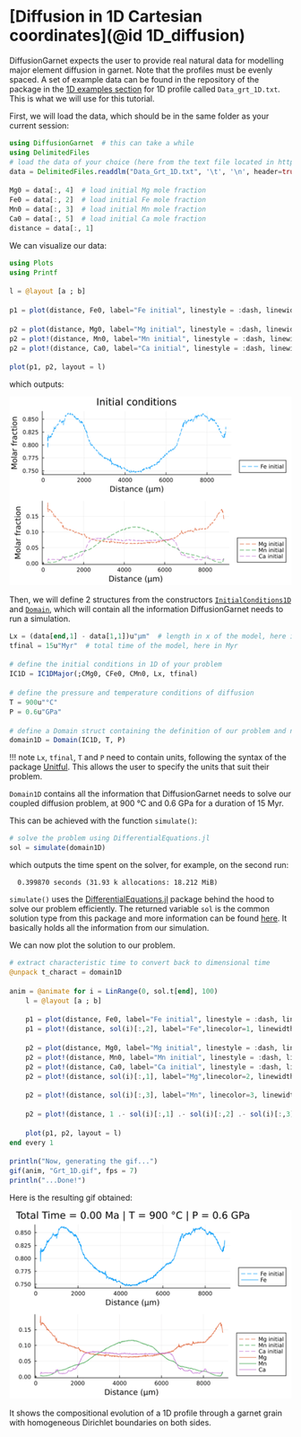 # [Diffusion in 1D Cartesian coordinates](@id 1D_diffusion)

DiffusionGarnet expects the user to provide real natural data for modelling major element diffusion in garnet. Note that the profiles must be evenly spaced. A set of example data can be found in the repository of the package in the [1D examples section](https://github.com/Iddingsite/DiffusionGarnet.jl/tree/main/examples/1D) for 1D profile called `Data_grt_1D.txt`.
This is what we will use for this tutorial.

First, we will load the data, which should be in the same folder as your current session:

```julia
using DiffusionGarnet  # this can take a while
using DelimitedFiles
# load the data of your choice (here from the text file located in https://github.com/Iddingsite/DiffusionGarnet.jl/tree/main/examples/1D, place it in the same folder as where you are running the code)
data = DelimitedFiles.readdlm("Data_Grt_1D.txt", '\t', '\n', header=true)[1]

Mg0 = data[:, 4]  # load initial Mg mole fraction
Fe0 = data[:, 2]  # load initial Fe mole fraction
Mn0 = data[:, 3]  # load initial Mn mole fraction
Ca0 = data[:, 5]  # load initial Ca mole fraction
distance = data[:, 1]
```

We can visualize our data:

```julia
using Plots
using Printf

l = @layout [a ; b]

p1 = plot(distance, Fe0, label="Fe initial", linestyle = :dash, linewidth=1, dpi=200, title = "Initial conditions", legend=:outerbottomright, linecolor=1,xlabel = "Distance (µm)", ylabel="Molar fraction")

p2 = plot(distance, Mg0, label="Mg initial", linestyle = :dash, linewidth=1, dpi=200,legend=:outerbottomright,linecolor=2,xlabel = "Distance (µm)")
p2 = plot!(distance, Mn0, label="Mn initial", linestyle = :dash, linewidth=1, linecolor=3)
p2 = plot!(distance, Ca0, label="Ca initial", linestyle = :dash, linewidth=1, linecolor=4, ylabel="Molar fraction")

plot(p1, p2, layout = l)
```

which outputs:

![Initial conditions.](./assets/img/1D_IC.png)

Then, we will define 2 structures from the constructors [`InitialConditions1D`](https://iddingsite.github.io/DiffusionGarnet.jl/dev/reference/#DiffusionGarnet.InitialConditions1D-Tuple{AbstractVector{%3C:Real},%20AbstractVector{%3C:Real},%20AbstractVector{%3C:Real},%20Union{Quantity{T,%20%F0%9D%90%8B,%20U},%20Level{L,%20S,%20Quantity{T,%20%F0%9D%90%8B,%20U}}%20where%20{L,%20S}}%20where%20{T,%20U},%20Union{Quantity{T,%20%F0%9D%90%93,%20U},%20Level{L,%20S,%20Quantity{T,%20%F0%9D%90%93,%20U}}%20where%20{L,%20S}}%20where%20{T,%20U}}) and [`Domain`](https://iddingsite.github.io/DiffusionGarnet.jl/dev/reference/#DiffusionGarnet.Domain), which will contain all the information DiffusionGarnet needs to run a simulation.

```julia
Lx = (data[end,1] - data[1,1])u"µm"  # length in x of the model, here in µm
tfinal = 15u"Myr"  # total time of the model, here in Myr

# define the initial conditions in 1D of your problem
IC1D = IC1DMajor(;CMg0, CFe0, CMn0, Lx, tfinal)

# define the pressure and temperature conditions of diffusion
T = 900u"°C"
P = 0.6u"GPa"

# define a Domain struct containing the definition of our problem and nondimensionalised variables
domain1D = Domain(IC1D, T, P)
```

!!! note
    `Lx`, `tfinal`, `T` and `P` need to contain units, following the syntax of the package [Unitful](https://painterqubits.github.io/Unitful.jl/stable/). This allows the user to specify the units that suit their problem.

`Domain1D` contains all the information that DiffusionGarnet needs to solve our coupled diffusion problem, at 900 °C and 0.6 GPa for a duration of 15 Myr.

This can be achieved with the function `simulate()`:
```julia
# solve the problem using DifferentialEquations.jl
sol = simulate(domain1D)
```

which outputs the time spent on the solver, for example, on the second run:

```
  0.399870 seconds (31.93 k allocations: 18.212 MiB)
```

`simulate()` uses the [DifferentialEquations.jl](https://docs.sciml.ai/DiffEqDocs/stable/) package behind the hood to solve our problem efficiently. The returned variable `sol` is the common solution type from this package and more information can be found [here](https://docs.sciml.ai/DiffEqDocs/stable/basics/solution/). It basically holds all the information from our simulation.

We can now plot the solution to our problem.

```julia
# extract characteristic time to convert back to dimensional time
@unpack t_charact = domain1D

anim = @animate for i = LinRange(0, sol.t[end], 100)
    l = @layout [a ; b]

    p1 = plot(distance, Fe0, label="Fe initial", linestyle = :dash, linewidth=1, dpi=200, title = @sprintf("Total Time = %.2f Ma | T = %.0f °C | P = %.1f GPa", i*t_charact, T[1].val, P[1].val), legend=:outerbottomright, linecolor=1,xlabel = "Distance (µm)")
    p1 = plot!(distance, sol(i)[:,2], label="Fe",linecolor=1, linewidth=1)

    p2 = plot(distance, Mg0, label="Mg initial", linestyle = :dash, linewidth=1, dpi=200,legend=:outerbottomright,linecolor=2,xlabel = "Distance (µm)")
    p2 = plot!(distance, Mn0, label="Mn initial", linestyle = :dash, linewidth=1, linecolor=3)
    p2 = plot!(distance, Ca0, label="Ca initial", linestyle = :dash, linewidth=1, linecolor=4)
    p2 = plot!(distance, sol(i)[:,1], label="Mg",linecolor=2, linewidth=1)

    p2 = plot!(distance, sol(i)[:,3], label="Mn", linecolor=3, linewidth=1)

    p2 = plot!(distance, 1 .- sol(i)[:,1] .- sol(i)[:,2] .- sol(i)[:,3], label="Ca", linecolor=4, linewidth=1)

    plot(p1, p2, layout = l)
end every 1

println("Now, generating the gif...")
gif(anim, "Grt_1D.gif", fps = 7)
println("...Done!")
```

Here is the resulting gif obtained:

![1D diffusion profil of a garnet](./assets/img/Grt_1D.gif)

It shows the compositional evolution of a 1D profile through a garnet grain with homogeneous Dirichlet boundaries on both sides.
